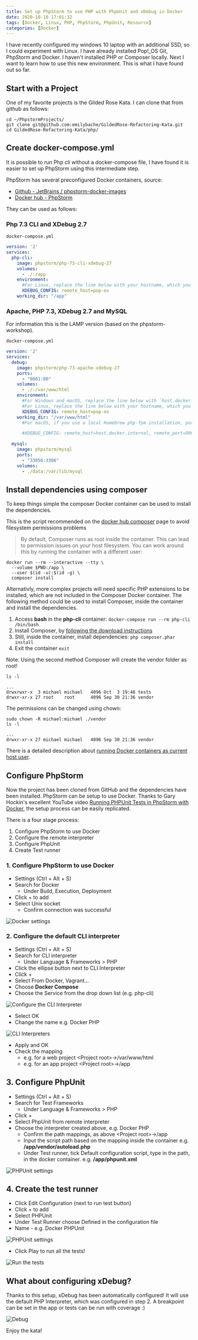 ```yaml
---
title: Set up PhpStorm to use PHP with PhpUnit and xDebug in Docker
date: 2020-10-10 17:01:32
tags: [Docker, Linux, PHP, PhpStorm, PhpUnit, Resource]
categories: [Docker]
---
```


I have recently configured my windows 10 laptop with an additional SSD, so I could experiment with Linux. I have already installed Pop!_OS Git, PhpStorm and Docker. I haven't installed PHP or Composer locally. Next I want to learn how to use this new environment. This is what I have found out so far.

## Start with a Project

One of my favorite projects is the Gilded Rose Kata. I can clone that from github as follows:

```shell script
cd ~/PhpstormProjects/
git clone git@github.com:emilybache/GildedRose-Refactoring-Kata.git
cd GildedRose-Refactoring-Kata/php/
```

## Create docker-compose.yml

It is possible to run Php cli without a docker-compose file, I have found it is easier to set up PhpStorm using this intermediate step.

PhpStorm has several preconfigured Docker containers, source:

- [Github - JetBrains / phpstorm-docker-images](https://github.com/JetBrains/phpstorm-docker-images)
- [Docker hub - PhpStorm](https://hub.docker.com/u/phpstorm)

They can be used as follows:

### Php 7.3 CLI and XDebug 2.7

`docker-compose.yml`

```yaml
version: '2'
services:
  php-cli:
    image: phpstorm/php-73-cli-xdebug-27
    volumes:
      - ./:/app
    environment:
      #For Linux, replace the line below with your hostname, which you can obtain by executing `hostname` in Terminal.
      XDEBUG_CONFIG: remote_host=pop-os
    working_dir: "/app"
```

### Apache, PHP 7.3, XDebug 2.7 and MySQL

For information this is the LAMP version (based on the phpstorm-workshop).

`docker-compose.yml`

```yaml
version: '2'
services:
  debug:
    image: phpstorm/php-73-apache-xdebug-27
    ports:
      - "8081:80"
    volumes:
      - ./:/var/www/html
    environment:
      #For Windows and macOS, replace the line below with `host.docker.internal`, which will automatically resolve to the internal address of the host Docker is running on.
      #For Linux, replace the line below with your hostname, which you can obtain by executing `hostname` in Terminal.
      XDEBUG_CONFIG: remote_host=pop-os
    working_dir: "/var/www/html"
      #For macOS, if you use a local Homebrew php-fpm installation, port `9000` (which is the default debugging port) may become occupied. PhpStorm will remain silent on starting listening for incoming connections. If this is the case, in the Settings | Languages & Frameworks | PHP | Debug, set the Debug port to 9001, and use the following configuration line instead.

      #XDEBUG_CONFIG: remote_host=host.docker.internal, remote_port=9001

  mysql:
    image: phpstorm/mysql
    ports:
      - "33056:3306"
    volumes:
      - ./data:/var/lib/mysql
```

## Install dependencies using composer

To keep things simple the composer Docker container can be used to install the dependencies.

This is the script recommended on the [docker hub composer](https://hub.docker.com/_/composer) page to avoid filesystem permissions problems

> By default, Composer runs as root inside the container. This can lead to permission issues on your host filesystem. You can work around this by running the container with a different user:

```shell script
docker run --rm --interactive --tty \
  --volume $PWD:/app \
  --user $(id -u):$(id -g) \
  composer install
```

Alternativly, more complex projects will need specific PHP extensions to be installed, which are not included in the Composer Docker container. The following method could be used to install Composer, inside the container and install the dependencies.

1. Access **bash** in the **php-cli** container: `docker-compose run --rm php-cli /bin/bash`
2. Install Composer, by [following the download instructions](https://getcomposer.org/download/)
3. Still, inside the container, install dependencies: `php composer.phar install`
4. Exit the container `exit`

Note: Using the second method Composer will create the vendor folder as root!

```shell script
ls -l
```

```text
...
drwxrwxr-x  3 michael michael   4096 Oct  3 19:46 tests
drwxr-xr-x 27 root    root      4096 Sep 30 21:36 vendor
```

The permissions can be changed using chown:

```shell script
sudo chown -R michael:michael ./vendor
ls -l
```

```text
...
drwxr-xr-x 27 michael michael   4096 Sep 30 21:36 vendor
```

There is a detailed description about [running Docker containers as current host user](https://jtreminio.com/blog/running-docker-containers-as-current-host-user/).

## Configure PhpStorm

Now the project has been cloned from GitHub and the dependencies have been installed. PhpStorm can be setup to use Docker. Thanks to Gary Hockin's excellent YouTube video [Running PHPUnit Tests in PhpStorm with Docker](https://www.youtube.com/watch?v=I7aGWO6K3Ho&list=RDCMUCGp4UBwpTNegd_4nCpuBcow), the setup process can be easily replicated.

There is a four stage process:

1. Configure PhpStorm to use Docker
2. Configure the remote interpreter
3. Configure PhpUnit
4. Create Test runner

### 1. Configure PhpStorm to use Docker

- Settings (Ctrl + Alt  + S)
- Search for Docker
  - Under Build, Execution, Deployment
- Click + to add
- Select Unix socket
  - Confirm connection was successful

![Docker settings](./Set-up-PhpStorm-to-use-PHP-with-PhpUnit-and-xDebug-in-Docker/docker-settings.png "Docker settings")

### 2. Configure the default CLI interpreter

- Settings (Ctrl + Alt  + S)
- Search for CLI interpreter
  - Under Language & Frameworks > PHP
- Click the ellipse button next to CLI Interpreter
- Click +
- Select From Docker, Vagrant...
- Choose **Docker Compose**
- Choose the Service from the drop down list (e.g. php-cli)

![Configure the CLI Interpreter](./Set-up-PhpStorm-to-use-PHP-with-PhpUnit-and-xDebug-in-Docker/configure-cli-interpreters.png "Configure the CLI Interpreter")

- Select OK
- Change the name e.g. Docker PHP

![CLI Interpreters](./Set-up-PhpStorm-to-use-PHP-with-PhpUnit-and-xDebug-in-Docker/cli-interpreters.png "CLI Interpreters")

- Apply and OK
- Check the mapping
  - e.g. for a web project \<Project root\>→/var/www/html
  - e.g. for an app project \<Project root\>→/app


## 3. Configure PhpUnit

- Settings (Ctrl + Alt  + S)
- Search for Test Frameworks
  - Under Language & Frameworks > PHP
- Click +
- Select PhpUnit from remote interpreter
- Choose the interpreter created above, e.g. Docker PHP
  - Confirm the path mappings, as above \<Project root\>→/app
  - Input the script path based on the mapping inside the container e.g. **/app/vendor/autoload.php**
  - Under Test runner, tick Default configuration script, type in the path, in the docker container. e.g. **/app/phpunit.xml**

![PHPUnit settings](./Set-up-PhpStorm-to-use-PHP-with-PhpUnit-and-xDebug-in-Docker/phpunit-settings.png "PHPUnit settings")

## 4. Create the test runner

- Click Edit Configuration (next to run test button)
- Click + to add
- Select PHPUnit
- Under Test Runner choose Defined in the configuration file
- Name - e.g. Docker PHPUnit

![PHPUnit settings](./Set-up-PhpStorm-to-use-PHP-with-PhpUnit-and-xDebug-in-Docker/run-debug-config.png "PHPUnit settings")

- Click Play to run all the tests!

![Run the tests](./Set-up-PhpStorm-to-use-PHP-with-PhpUnit-and-xDebug-in-Docker/run-tests.png "Run the tests")

## What about configuring xDebug?

Thanks to this setup, xDebug has been automatically configured! It will use the default PHP Interpreter, which was configured in step 2. A breakpoint can be set in the app or tests can be run with coverage :)

![Debug](./Set-up-PhpStorm-to-use-PHP-with-PhpUnit-and-xDebug-in-Docker/debug.png "Debug as required")

Enjoy the kata!
